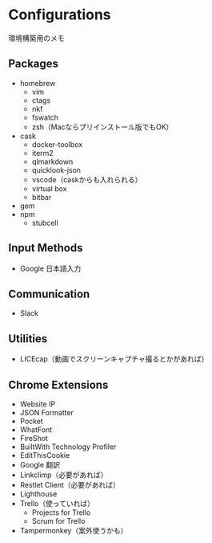 # Configurations

環境構築用のメモ

## Packages

- homebrew
  - vim
  - ctags
  - nkf
  - fswatch
  - zsh（Macならプリインストール版でもOK）
- cask
  - docker-toolbox
  - iterm2
  - qlmarkdown
  - quicklook-json
  - vscode（caskからも入れられる）
  - virtual box
  - bitbar
- gem
- npm
  - stubcell

## Input Methods

- Google 日本語入力

## Communication

- Slack

## Utilities

- LICEcap（動画でスクリーンキャプチャ撮るとかがあれば）

## Chrome Extensions

- Website IP
- JSON Formatter
- Pocket
- WhatFont
- FireShot
- BuiltWith Technology Profiler
- EditThisCookie
- Google 翻訳
- Linkclimp（必要があれば）
- Restlet Client（必要があれば）
- Lighthouse
- Trello（使っていれば）
    - Projects for Trello
    - Scrum for Trello
- Tampermonkey（案外使うかも）
